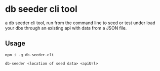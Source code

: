 # db seeder cli tool

a db seeder cli tool, run from the command line to seed or test under load your dbs through an existing api with data from a JSON file.

## Usage

```
npm i -g db-seeder-cli

```

```
db-seeder <location of seed data> <apiUrl>

```
